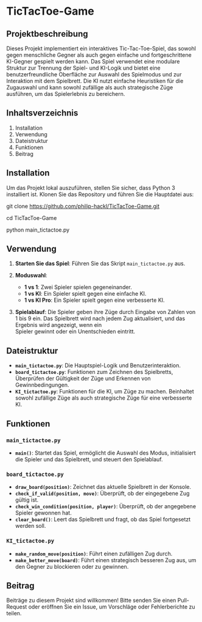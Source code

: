 # TicTacToe-Game

## Projektbeschreibung

Dieses Projekt implementiert ein interaktives Tic-Tac-Toe-Spiel, das sowohl gegen menschliche Gegner als auch gegen einfache und fortgeschrittene KI-Gegner gespielt werden kann. Das Spiel verwendet eine modulare Struktur zur Trennung der Spiel- und KI-Logik und bietet eine benutzerfreundliche Oberfläche zur Auswahl des Spielmodus und zur Interaktion mit dem Spielbrett. Die KI nutzt einfache Heuristiken für die Zugauswahl und kann sowohl zufällige als auch strategische Züge ausführen, um das Spielerlebnis zu bereichern.

## Inhaltsverzeichnis

  1. Installation
  2. Verwendung
  3. Dateistruktur
  4. Funktionen
  5. Beitrag


## Installation

  Um das Projekt lokal auszuführen, stellen Sie sicher, dass Python 3 installiert ist. 
  Klonen Sie das Repository und führen Sie die Hauptdatei aus:


  git clone https://github.com/philip-hackl/TicTacToe-Game.git
  
  cd TicTacToe-Game
  
  python main_tictactoe.py


## Verwendung

  1. **Starten Sie das Spiel**: Führen Sie das Skript `main_tictactoe.py` aus.
     
  2. **Moduswahl**:
     - **1 vs 1**: Zwei Spieler spielen gegeneinander.
     - **1 vs KI**: Ein Spieler spielt gegen eine einfache KI.
     - **1 vs KI Pro**: Ein Spieler spielt gegen eine verbesserte KI.
  
  3. **Spielablauf**: Die Spieler geben ihre Züge durch Eingabe von Zahlen von 1 bis 9 ein. Das Spielbrett wird nach jedem Zug aktualisiert, und das Ergebnis wird angezeigt, wenn ein   
                      Spieler gewinnt oder ein Unentschieden eintritt.

## Dateistruktur

  - **`main_tictactoe.py`**: Die Hauptspiel-Logik und Benutzerinteraktion.
  - **`board_tictactoe.py`**: Funktionen zum Zeichnen des Spielbretts, Überprüfen der Gültigkeit der Züge und Erkennen von Gewinnbedingungen.
  - **`KI_tictactoe.py`**: Funktionen für die KI, um Züge zu machen. Beinhaltet sowohl zufällige Züge als auch strategische Züge für eine verbesserte KI.

## Funktionen

  ### `main_tictactoe.py`
  - **`main()`**: Startet das Spiel, ermöglicht die Auswahl des Modus, initialisiert die Spieler und das Spielbrett, und steuert den Spielablauf.
  
  ### `board_tictactoe.py`
  - **`draw_board(position)`**: Zeichnet das aktuelle Spielbrett in der Konsole.
  - **`check_if_valid(position, move)`**: Überprüft, ob der eingegebene Zug gültig ist.
  - **`check_win_condition(position, player)`**: Überprüft, ob der angegebene Spieler gewonnen hat.
  - **`clear_board()`**: Leert das Spielbrett und fragt, ob das Spiel fortgesetzt werden soll.
  
  ### `KI_tictactoe.py`
  - **`make_random_move(position)`**: Führt einen zufälligen Zug durch.
  - **`make_better_move(board)`**: Führt einen strategisch besseren Zug aus, um den Gegner zu blockieren oder zu gewinnen.

## Beitrag

  Beiträge zu diesem Projekt sind willkommen! Bitte senden Sie einen Pull-Request oder eröffnen Sie ein Issue, um Vorschläge oder Fehlerberichte zu teilen.

